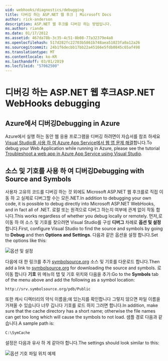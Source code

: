 ```yaml
---
uid: webhooks/diagnostics/debugging
title: 디버깅 하는 ASP.NET 웹 후크 | Microsoft Docs
author: rick-anderson
description: ASP.NET 웹 후크를 디버깅 하는 방법입니다.
ms.author: riande
ms.date: 01/17/2012
ms.assetid: 467da78b-3c35-4c51-8b08-77a32379e4a8
ms.openlocfilehash: 517d282fc22703b5861b748aea51023fa0a12a26
ms.sourcegitcommit: 24b1f6decbb17bb22a45166e5fdb0845c65af498
ms.translationtype: MT
ms.contentlocale: ko-KR
ms.lasthandoff: 03/01/2019
ms.locfileid: "57062500"
---
```

# <a name="aspnet-webhooks-debugging"></a><span data-ttu-id="c08a8-103">디버깅 하는 ASP.NET 웹 후크</span><span class="sxs-lookup"><span data-stu-id="c08a8-103">ASP.NET WebHooks debugging</span></span>  

## <a name="debugging-in-azure"></a><span data-ttu-id="c08a8-104">Azure에서 디버깅</span><span class="sxs-lookup"><span data-stu-id="c08a8-104">Debugging in Azure</span></span>

<span data-ttu-id="c08a8-105">Azure에서 실행 하는 동안 웹 응용 프로그램을 디버깅 하려면이 자습서를 참조 하세요 [Visual Studio를 사용 하 여 Azure App Service에서 웹 앱 문제 해결](https://azure.microsoft.com/documentation/articles/web-sites-dotnet-troubleshoot-visual-studio/#webserverlogs)합니다.</span><span class="sxs-lookup"><span data-stu-id="c08a8-105">To debug your Web Application while running in Azure, please see the tutorial [Troubleshoot a web app in Azure App Service using Visual Studio](https://azure.microsoft.com/documentation/articles/web-sites-dotnet-troubleshoot-visual-studio/#webserverlogs).</span></span>

## <a name="debugging-with-source-and-symbols"></a><span data-ttu-id="c08a8-106">소스 및 기호를 사용 하 여 디버깅</span><span class="sxs-lookup"><span data-stu-id="c08a8-106">Debugging with Source and Symbols</span></span>

<span data-ttu-id="c08a8-107">사용자 고유의 코드를 디버깅 하는 것 외에도 Microsoft ASP.NET 웹 후크를로 직접 이동 하 고 실제로 디버그할 수는 모든.NET.</span><span class="sxs-lookup"><span data-stu-id="c08a8-107">In addition to debugging your own code, it is possible to debug directly into Microsoft ASP.NET WebHooks, and in fact all of .NET.</span></span> <span data-ttu-id="c08a8-108">로컬 또는 원격으로 디버그 하는지 여부에 관계 없이 작동 합니다.</span><span class="sxs-lookup"><span data-stu-id="c08a8-108">This works regardless of whether you debug locally or remotely.</span></span> <span data-ttu-id="c08a8-109">먼저,로 이동 하 여 소스 및 기호를 찾으려면 Visual Studio를 구성 **디버그** 차례로 **옵션 및 설정**합니다.</span><span class="sxs-lookup"><span data-stu-id="c08a8-109">First, configure Visual Studio to find the source and symbols by going to **Debug** and then **Options and Settings**.</span></span> <span data-ttu-id="c08a8-110">다음과 같은 옵션을 설정 합니다.</span><span class="sxs-lookup"><span data-stu-id="c08a8-110">Set the options like this:</span></span>

![옵션 및 설정](_static/SourceSymbols.png)

<span data-ttu-id="c08a8-112">다음에 대 한 링크를 추가 [symbolsource.org](http://symbolsource.org) 소스 및 기호를 다운로드 합니다.</span><span class="sxs-lookup"><span data-stu-id="c08a8-112">Then add a link to [symbolsource.org](http://symbolsource.org) for downloading the source and symbols.</span></span> <span data-ttu-id="c08a8-113">로 이동 합니다 **기호** 위 메뉴의 탭 및 기호 위치와 다음을 추가:</span><span class="sxs-lookup"><span data-stu-id="c08a8-113">Go to the **Symbols** tab of the menu above and add the following as a symbol location:</span></span>

```
http://srv.symbolsource.org/pdb/Public
```

<span data-ttu-id="c08a8-114">또한 캐시 디렉터리의 약식 이름을;에 있는지를 확인합니다 그렇지 않으면 파일 이름을 가져올 수 있습니다 너무 깁니다 기호를 로드 하지 그러면 합니다.</span><span class="sxs-lookup"><span data-stu-id="c08a8-114">In addition, make sure that the cache directory has a short name; otherwise the file names can get too long which will cause the symbols to not load.</span></span> <span data-ttu-id="c08a8-115">샘플 경로 다음과 같습니다.</span><span class="sxs-lookup"><span data-stu-id="c08a8-115">A sample path is:</span></span>

```
C:\SymCache
```

<span data-ttu-id="c08a8-116">설정은 다음과 유사 하 게 같아야 합니다.</span><span class="sxs-lookup"><span data-stu-id="c08a8-116">The settings should look similar to this:</span></span>

![옵션 기호 파일 위치 예제](_static/SymSource.png)
